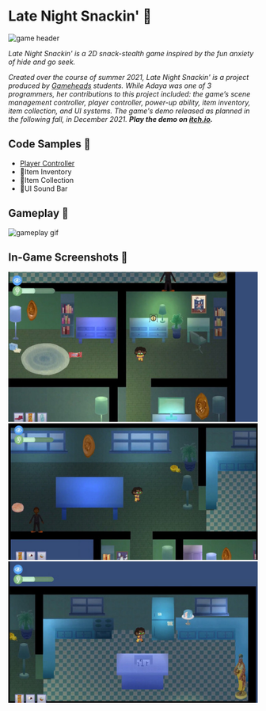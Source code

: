 # Late Night Snackin' 🎂

![game header](https://user-images.githubusercontent.com/32820882/195265592-0898096b-f9a9-44f6-9419-e9eafe8f9b60.png)

*Late Night Snackin' is a 2D snack-stealth game inspired by the fun anxiety of hide and go seek.*

*Created over the course of summer 2021, Late Night Snackin' is a project produced by <a href="https://gameheadsoakland.org/" target="_blank">Gameheads</a> students. While Adaya was one of 3 programmers, her contributions to this project included: the game’s scene management controller, player controller, power-up ability, item inventory, item collection, and UI systems. The game's demo released as planned in the following fall, in December 2021. **Play the demo on <a href="https://gameheads.itch.io/late-night-snackin" target="_blank">itch.io</a>.*** 

## Code Samples 🍰
- <a href="https://github.com/dayahh/LNS-codeEx/blob/main/PlayerController" target="_blank">Player Controller</a>
- 🚧Item Inventory
- 🚧Item Collection
- 🚧UI Sound Bar

## Gameplay 🍰
![gameplay gif](general-gameplay.gif) 

## In-Game Screenshots 🍰
![screenshot](sc1.jpg) ![screenshot](sc2.jpg) ![screenshot](sc3.jpg) 

